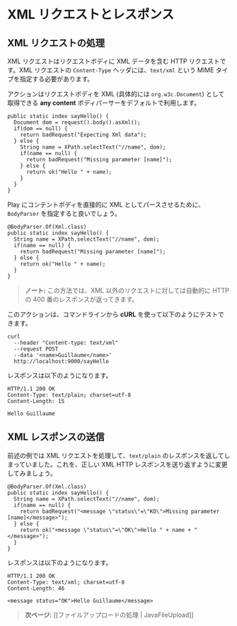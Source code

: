 <!-- translated -->
<!--
# Handling and serving XML requests
-->
# XML リクエストとレスポンス

<!--
## Handling an XML request
-->
## XML リクエストの処理

<!--
An XML request is an HTTP request using a valid XML payload as request body. It must specify the `text/xml` MIME type in its `Content-Type` header.
-->
XML リクエストはリクエストボディに XML データを含む HTTP リクエストです。XML リクエストの `Content-Type` ヘッダには、`text/xml` という MIME タイプを指定する必要があります。

<!--
By default, an action uses an **any content** body parser, which you can use to retrieve the body as XML (actually as a `org.w3c.Document`):
-->
アクションはリクエストボディを XML (具体的には `org.w3c.Document`) として取得できる **any content** ボディパーサーをデフォルトで利用します。

```
public static index sayHello() {
  Document dom = request().body().asXml();
  if(dom == null) {
    return badRequest("Expecting Xml data");
  } else {
    String name = XPath.selectText("//name", dom);
    if(name == null) {
      return badRequest("Missing parameter [name]");
    } else {
      return ok("Hello " + name);
    }
  }
}
```

<!--
Of course it’s way better (and simpler) to specify our own `BodyParser` to ask Play to parse the content body directly as XML:
-->
Play にコンテントボディを直接的に XML としてパースさせるために、`BodyParser` を指定すると良いでしょう。

```
@BodyParser.Of(Xml.class)
public static index sayHello() {
  String name = XPath.selectText("//name", dom);
  if(name == null) {
    return badRequest("Missing parameter [name]");
  } else {
    return ok("Hello " + name);
  }
}
```

<!--
> **Note:** This way, a 400 HTTP response will be automatically returned for non-XML requests.
-->
> **ノート:** この方法では、XML 以外のリクエストに対しては自動的に HTTP の 400 番のレスポンスが返ってきます。

<!--
You can test it with **cURL** on the command line:
-->
このアクションは、コマンドラインから **cURL** を使って以下のようにテストできます。

```
curl 
  --header "Content-type: text/xml" 
  --request POST 
  --data '<name>Guillaume</name>' 
  http://localhost:9000/sayHello
```

<!--
It replies with:
-->
レスポンスは以下のようになります。

```
HTTP/1.1 200 OK
Content-Type: text/plain; charset=utf-8
Content-Length: 15

Hello Guillaume
```

<!--
## Serving an XML response
-->
## XML レスポンスの送信

<!--
In our previous example, we handled an XML request, but replied with a `text/plain` response. Let’s change it to send back a valid XML HTTP response:
-->
前述の例では XML リクエストを処理して、`text/plain` のレスポンスを返してしまっていました。これを、正しい XML HTTP レスポンスを送り返すように変更してみましょう。

```
@BodyParser.Of(Xml.class)
public static index sayHello() {
  String name = XPath.selectText("//name", dom);
  if(name == null) {
    return badRequest("<message \"status\"=\"KO\">Missing parameter [name]</message>");
  } else {
    return ok("<message \"status\"=\"OK\">Hello " + name + "</message>");
  }
}
```

<!--
Now it replies with:
-->
レスポンスは以下のようになります。

```
HTTP/1.1 200 OK
Content-Type: text/xml; charset=utf-8
Content-Length: 46

<message status="OK">Hello Guillaume</message>
```

<!--
> **Next:** [[Handling file upload | JavaFileUpload]]
-->
> **次ページ:** [[ファイルアップロードの処理 | JavaFileUpload]]
